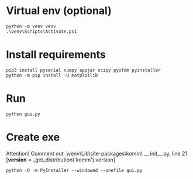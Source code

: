 # Virtual env (optional)
```shell
python -m venv venv
.\venv\Scripts\Activate.ps1
```

# Install requirements
```shell
pip3 install pyserial numpy appjar scipy pyofdm pyinstaller
python -m pip install -U matplotlib
```

# Run
```shell
python gui.py
```

# Create exe
Attention!
Comment out .\venv\Lib\site-packages\komm\ __ init__.py, line 21 [__version__ = _get_distribution('komm').version]

```shell
python -O -m PyInstaller --windowed --onefile gui.py
```
